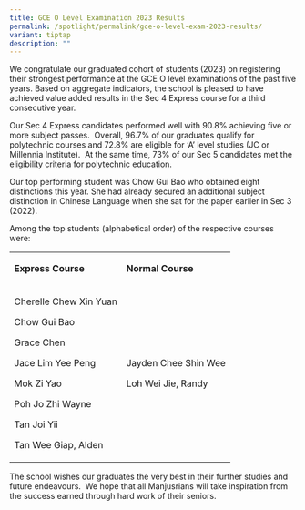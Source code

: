 ```yaml
---
title: GCE O Level Examination 2023 Results
permalink: /spotlight/permalink/gce-o-level-exam-2023-results/
variant: tiptap
description: ""
---
```

<p>We congratulate our graduated cohort of students (2023) on registering their strongest performance at the GCE O level examinations of the past five years. Based on aggregate indicators, the school is pleased to have achieved value added results in the Sec 4 Express course for a third consecutive year.</p><p>Our Sec 4 Express candidates performed well with 90.8% achieving five or more subject passes. &nbsp;Overall, 96.7% of our graduates qualify for polytechnic courses and 72.8% are eligible for ‘A’ level studies (JC or Millennia Institute).&nbsp; At the same time, 73% of our Sec 5 candidates met the eligibility criteria for polytechnic education.</p><p>Our top performing student was Chow Gui Bao who obtained eight distinctions this year. She had already secured an additional subject distinction in Chinese Language when she sat for the paper earlier in Sec 3 (2022).</p><p>Among the top students (alphabetical order) of the respective courses were:</p><table><tbody><tr><td rowspan="1" colspan="1"><p><strong>Express Course</strong></p></td><td rowspan="1" colspan="1"><p><strong>Normal Course</strong></p></td></tr><tr><td rowspan="1" colspan="1"><p>Cherelle Chew Xin Yuan</p><p>Chow Gui Bao</p><p>Grace Chen</p><p>Jace Lim Yee Peng</p><p>Mok Zi Yao</p><p>Poh Jo Zhi Wayne</p><p>Tan Joi Yii</p><p>Tan Wee Giap, Alden</p></td><td rowspan="1" colspan="1"><p>Jayden Chee Shin Wee</p><p>Loh Wei Jie, Randy</p></td></tr></tbody></table><p></p><p>The school wishes our graduates the very best in their further studies and future endeavours.&nbsp; We hope that all Manjusrians will take inspiration from the success earned through hard work of their seniors.</p><p></p>